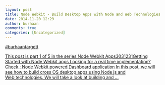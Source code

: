 ```yaml
---
layout: post
title: Node Webkit - Build Desktop Apps with Node and Web Technologies | The Jackal of Javascript
date: 2014-11-20 12:29
author: burhaan
comments: true
categories: [Uncategorized]
---
```

<a rel="nofollow" class="ot-hashtag" href="https://plus.google.com/s/%23burhaantargett">#burhaantargett</a>﻿<p class='wdgpo_gplus_attachment wdgpo_gplus_article_attachment'><a class='wdgpo_gplus_article_attachment_link' href='http://thejackalofjavascript.com/getting-started-with-node-webkit-apps/'>This post is part 1 of 5 in the series Node Webkit Apps3031231Getting Started with Node Webkit apps Looking for a real time implementation? Check : Node Webkit powered Dashboard application In this post, we will see how to build cross OS desktop apps using Node js and Web technologies. We will take a look at building and …</a></p>
